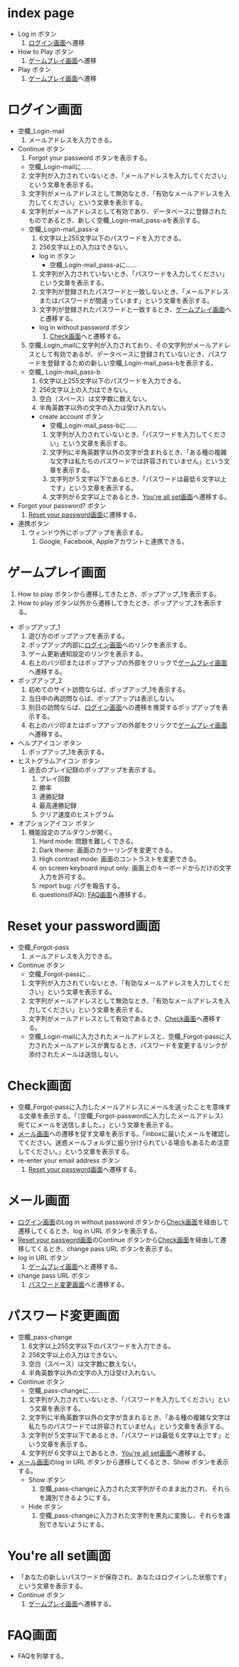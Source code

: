 # index page
- Log in ボタン
  1. [ログイン画面](#ログイン画面)へ遷移
- How to Play ボタン
  1. [ゲームプレイ画面](#ゲームプレイ画面)へ遷移
- Play ボタン
  1. [ゲームプレイ画面](#ゲームプレイ画面)へ遷移

# ログイン画面
- 空欄_Login-mail
  1. メールアドレスを入力できる。    
- Continue ボタン
  1. Forgot your password ボタンを表示する。
  - 空欄_Login-mailに......
  2. 文字列が入力されていないとき、「メールアドレスを入力してください」という文章を表示する。
  3. 文字列がメールアドレスとして無効なとき、「有効なメールアドレスを入力してください」という文章を表示する。
  4. 文字列がメールアドレスとして有効であり、データベースに登録されたものであるとき、新しく空欄_Login-mail_pass-aを表示する。
    - 空欄_Login-mail_pass-a
       1. 6文字以上255文字以下のパスワードを入力できる。
       2. 256文字以上の入力はできない。
      -  log in ボタン
         - 空欄_Login-mail_pass-aに...... 
        1. 文字列が入力されていないとき、「パスワードを入力してください」という文章を表示する。
        2. 文字列が登録されたパスワードと一致しないとき、「メールアドレスまたはパスワードが間違っています」という文章を表示する。
        3. 文字列が登録されたパスワードと一致するとき、[ゲームプレイ画面](#ゲームプレイ画面)へと遷移する。
      - log in without password ボタン
        1. [Check画面](#Check画面)へと遷移する。
  5. 空欄_Login_mailに文字列が入力されており、その文字列がメールアドレスとして有効であるが、データベースに登録されていないとき、パスワードを登録するための新しい空欄_Login-mail_pass-bを表示する。
    - 空欄_ Login-mail_pass-b
      1. 6文字以上255文字以下のパスワードを入力できる。
      2. 256文字以上の入力はできない。
      3. 空白（スペース）は文字数に数えない。
      4. 半角英数字以外の文字の入力は受け入れない。
      - create account ボタン
        - 空欄_Login-mail_pass-bに......
        1. 文字列が入力されていないとき、「パスワードを入力してください」という文章を表示する。
        2. 文字列に半角英数字以外の文字が含まれるとき、「ある種の複雑な文字は私たちのパスワードでは許容されていません」という文章を表示する。
        3. 文字列が５文字以下であるとき、「パスワードは最低６文字以上です」という文章を表示する。
        4. 文字列が６文字以上であるとき、[You're all set画面](#You're-all-set画面)へ遷移する。
- Forgot your password? ボタン
  1. [Reset your password画面](#Reset-your-password画面)に遷移する。
- 連携ボタン
  1. ウィンドウ外にポップアップを表示する。
     1. Google, Facebook, Appleアカウントと連携できる。

# ゲームプレイ画面
  1. How to play ボタンから遷移してきたとき、ポップアップ_1を表示する。
  1. How to play ボタン以外から遷移してきたとき、ポップアップ_2を表示する。
  - ポップアップ_1
    1. 遊び方のポップアップを表示する。
    1. ポップアップ内部に[ログイン画面](#ログイン画面)へのリンクを表示する。
    1. ゲーム更新通知設定のリンクを表示する。
    1. 右上のバツ印またはポップアップの外部をクリックで[ゲームプレイ画面](#ゲームプレイ画面)へ遷移する。
  - ポップアップ_2
    1. 初めてのサイト訪問ならば、ポップアップ_1を表示する。
    1. 当日中の再訪問ならば、ポップアップは表示しない。
    1. 別日の訪問ならば、[ログイン画面](#ログイン画面)への遷移を推奨するポップアップを表示する。
      1. 右上のバツ印またはポップアップの外部をクリックで[ゲームプレイ画面](#ゲームプレイ画面)へ遷移する。
  - ヘルプアイコン ボタン
    1. ポップアップ_1を表示する。
  - ヒストグラムアイコン ボタン
    1. 過去のプレイ記録のポップアップを表示する。
       1. プレイ回数
       1. 勝率
       1. 連勝記録
       1. 最高連勝記録
       1. クリア速度のヒストグラム
  - オプションアイコン ボタン
    1. 機能設定のプルダウンが開く。
       1. Hard mode: 問題を難しくできる。
       2. Dark theme: 画面のカラーリングを変更できる。
       3. High contrast mode:  画面のコントラストを変更できる。
       4. on screen keyboard input only:  画面上のキーボードからだけの文字入力を許可する。
       5. report bug:  バグを報告する。
       6. questions(FAQ):  [FAQ画面](#FAQ画面)へ遷移する。

# Reset your password画面
- 空欄_Forgot-pass
  1. メールアドレスを入力できる。
- Continue ボタン
  - 空欄_Forgot-passに...
  1. 文字列が入力されていないとき、「有効なメールアドレスを入力してください」という文章を表示する。
  2. 文字列がメールアドレスとして無効なとき、「有効なメールアドレスを入力してください」という文章を表示する。
  3. 文字列がメールアドレスとして有効であるとき、[Check画面](#Check画面)へ遷移する。
  - 空欄_Login-mailに入力されたメールアドレスと、空欄_Forgot-passに入力されたメールアドレスが異なるとき、パスワードを変更するリンクが添付されたメールは送信しない。

# Check画面
- 空欄_Forgot-passに入力したメールアドレスにメールを送ったことを意味する文章を表示する。「（空欄_Forgot-passwordに入力したメールアドレス）宛てにメールを送信しました。」という文章を表示する。
- [メール画面](#メール画面)への遷移を促す文章を表示する。「inboxに届いたメールを確認してください。迷惑メールフォルダに振り分けられている場合もあるため注意してください。」という文章を表示する。
- re-enter your email address ボタン
  1. [Reset your password画面](#Reset-your-password画面)へ遷移する。

# メール画面
- [ログイン画面](#ログイン画面)のLog in without password ボタンから[Check画面](#Check画面)を経由して遷移してくるとき、log in URL ボタンを表示する。
- [Reset your password画面](#Reset-your-password画面)のContinue ボタンから[Check画面](#Check画面)を経由して遷移してくるとき、change pass URL ボタンを表示する。
- log in URL ボタン
  1. [ゲームプレイ画面](#ゲームプレイ画面)へと遷移する。
- change pass URL ボタン
  1. [パスワード変更画面](#パスワード変更画面)へと遷移する。

# パスワード変更画面
- 空欄_pass-change
  1. 6文字以上255文字以下のパスワードを入力できる。
  1. 256文字以上の入力はできない。
  1. 空白（スペース）は文字数に数えない。
  1. 半角英数字以外の文字の入力は受け入れない。
- Continue ボタン
  - 空欄_pass-changeに......
  1. 文字列が入力されていないとき、「パスワードを入力してください」という文章を表示する。
  2. 文字列に半角英数字以外の文字が含まれるとき、「ある種の複雑な文字は私たちのパスワードでは許容されていません」という文章を表示する。
  3. 文字列が５文字以下であるとき、「パスワードは最低６文字以上です」という文章を表示する。
  4. 文字列が６文字以上であるとき、[You're all set画面](#You're-all-set画面)へ遷移する。
- [メール画面](#メール画面)のlog in URL ボタンから遷移してくるとき、Show ボタンを表示する。
  - Show ボタン
    1. 空欄_pass-changeに入力された文字列がそのまま出力され、それらを識別できるようにする。
  - Hide ボタン
    1. 空欄_pass-changeに入力された文字列を黒丸に変換し、それらを識別できないようにする。

# You're all set画面
- 「あなたの新しいパスワードが保存され、あなたはログインした状態です」という文章を表示する。
- Continue ボタン
  1. [ゲームプレイ画面](#ゲームプレイ画面)へ遷移する。

# FAQ画面
- FAQを列挙する。
